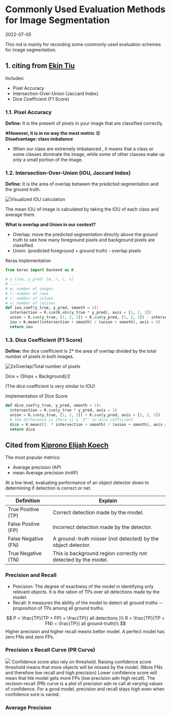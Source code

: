 # Commonly Used Evaluation Methods for Image Segmentation
2022-07-05

This md is mainly for recording some commonly used evaluation schemes for image
segmentation.
## 1. citing from [Ekin Tiu](https://towardsdatascience.com/metrics-to-evaluate-your-semantic-segmentation-model-6bcb99639aa2)
Includes:  
* Pixel Accuracy
* Intersection-Over-Union (Jaccard Index)
* Dice Coefficient (F1 Score)

### 1.1. Pixel Accuracy
__Define:__ It is the present of pixels in your image that are classified correctly.  

:x:__However, it is in no way the mest metric__ :fearful:  
__Disadvantage: class imbalance__
  * When our class are extremely imbalanced , it means that a class or some classes dominate the image, while some of
    other classes make up only a small portion of the image.  

### 1.2. Intersection-Over-Union (IOU, Jaccard Index)
__Define:__ It is the area of overlap between the predicted segmentation and the ground truth.  

<img src="https://miro.medium.com/max/300/0*kraYHnYpoJOhaMzq.png" alt="Visualized IOU calculation"/>

The mean IOU of image is calculated by taking the IOU of each class and average them.  

__What is overlap and Union in our context?__  
* Overlap: move the predicted segmentation directly above the ground truth to see how many foreground pixels and
  background pixels are classified.  
* Union: (predicted foreground + ground truth) - overlap pixels  

Keras implementation
```python
from keras import backend as K

# y_true, y_pred: [m, r, c, n]
# ------
# m: number of images
# r: number of rows
# c: number of colums
# n: number of calsses 
def iou_coef(y_true, y_pred, smooth = 1):
  intersection = K.sum(K.abs(y_true * y_pred), axis = [1, 2, 3])
  union = K.sum(y_true, [1, 2, 3]) + K.sum(y_pred, [1, 2, 3]) - intersection
  iou = K.mean((intersection + smooth) / (union + smooth), axis = 0)
  return iou
```

### 1.3. Dice Coefficient (F1 Score)
__Define:__ the dice coefficient is 2* the area of overlap divided by the total number of pixels in both images.  

<img src="https://miro.medium.com/max/429/1*yUd5ckecHjWZf6hGrdlwzA.png" alt="2xOverlap/Total number of pixels">

Dice = (Ships + Background)/2

(The dice coefficient is very similar to IOU)

Implementation of Dice Score
```python
def dice_coef(y_true, y_pred, smooth = 1):
  intersection = K.sum(y_true * y_pred, axis = 1)
  union = K.sum(y_true, [1, 2, 3]) + K.sum(y_pred, axis = [1, 2, 3])
  # the difference is there is a '2*' in dice cofficient
  dice = K.mean((2. * intersection + smooth) / (union + smooth), axis = 0) 
  return dice
```

## Cited from [Kiprono Elijah Koech](https://towardsdatascience.com/on-object-detection-metrics-with-worked-example-216f173ed31e#:~:text=At%20a%20low-level%2C%20evaluating%20performance%20of%20an%20object,%28FP%29%20%E2%80%94%20Incorrect%20detection%20made%20by%20the%20detector.)
The most popular metrics:  
* Average precision (AP)
* mean Average precision (mAP)

At a low level, evaluating performance of an object detector down to determining if detection is correct or net.  

| Definition          | Explain                                                        |
| ----                | ----                                                           |
| True Positive (TP)  | Correct detection made by the model.                           |
| False Positve (FP)  | Incorrect detection made by the detector.                      |
| False Negative (FN) | A ground-truth misser (not detected) by the object detector.   |
| True Negative (TN)  | This is background region correctly not detected by the model. |

### Precision and Recall
* Precision: The degree of exactness of the model in identifying only relevant objects. It is the ration of TPs over all
  detections made by the model.
* Recall: It measures the ability of the model to detect all ground truths -- proposition of TPs among all ground
  truths.

$$
P = \frac{TP}{TP + FP} = \frac{TP}{ all detections }\\
R = \frac{TP}{TP + FN} = \frac{TP}{ all ground-truth}\\
$$
Higher precision and higher recall means better model. A perfect model has zero FNs and zero FPs.  

### Precision x Recall Curve (PR Curve)
<img src="https://miro.medium.com/max/312/1*WL8PnVSPE_0Pem9bnSeseQ.png">
Confidence score also rely on threshold.  
Raising confidence score threshold means that more objects will be missed by the model.  
(More FNs and therefore low recall and high precision)  
Lower confidence score will mean that hte model gets more FPs (low precision adn high recall).  
The recision-recall (PR) curve is a plot of precision adn re call at varying values of confidence. For a good model,
precision and recall stays high even when confidence sore is varied.

### Average Precision

